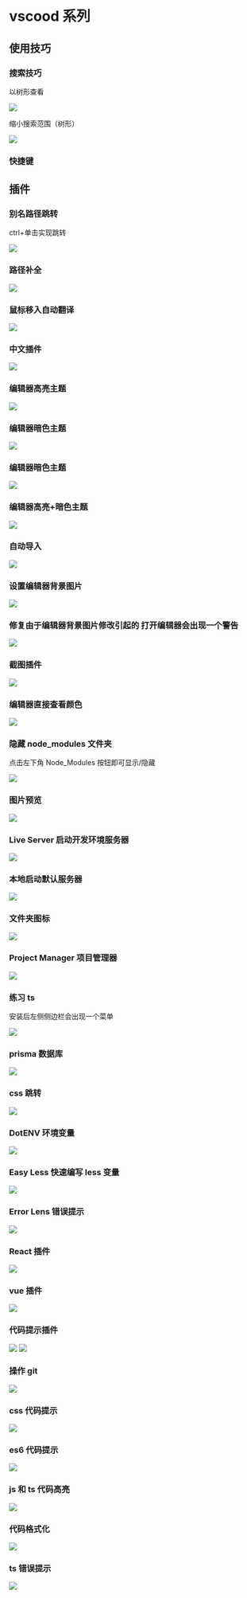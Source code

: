 # vscood 系列

## 使用技巧

### 搜索技巧

以树形查看

<img src="./img/query.png">

缩小搜索范围（树形）

<img src="./img/limite.png">

### 快捷键

## 插件

### 别名路径跳转

ctrl+单击实现跳转

<img src="./img/pick.png">

### 路径补全

<img src="./img/path-complete.png">

### 鼠标移入自动翻译

<img src="./img/translate.png">

### 中文插件

<img src="./img/chinese.png">

### 编辑器高亮主题

<img src="./img/light-theme.png">

### 编辑器暗色主题

<img src="./img/dark-theme.png">

### 编辑器暗色主题

<img src="./img/dark2-theme.png">

### 编辑器高亮+暗色主题

<img src="./img/light-dark-theme.png">

### 自动导入

<img src="./img/auto-import.png">

### 设置编辑器背景图片

<img src="./img/background.png">

### 修复由于编辑器背景图片修改引起的 打开编辑器会出现一个警告

<img src="./img/warning.png">

### 截图插件

<img src="./img/screenshot.png">

### 编辑器直接查看颜色

<img src="./img/color-picker.png">

### 隐藏 node_modules 文件夹

点击左下角 Node_Modules 按钮即可显示/隐藏

<img src="./img/hide-node-modules.png">

### 图片预览

<img src="./img/img-preview.png">

### Live Server 启动开发环境服务器

<img src="./img/live-server.png">

### 本地启动默认服务器

<img src="./img/default-server.png">

### 文件夹图标

<img src="./img/folder-icon.png">

### Project Manager 项目管理器

<img src="./img/project-manager.png">

### 练习 ts

安装后左侧侧边栏会出现一个菜单

<img src="./img/ts.png">

### prisma 数据库

<img src="./img/prisma.png">

### css 跳转

<img src="./img/css-jump.png">

### DotENV 环境变量

<img src="./img/dotenv.png">

### Easy Less 快速编写 less 变量

<img src="./img/easy-less.png">

### Error Lens 错误提示

<img src="./img/error-lens.png">

### React 插件

<img src="./img/react.png">

### vue 插件

<img src="./img/vue.png">

### 代码提示插件

<img src="./img/code-hint1.png">
<img src="./img/code-hint2.png">

### 操作 git

<img src="./img/git.png">

### css 代码提示

<img src="./img/css-hint.png">

### es6 代码提示

<img src="./img/es6-hint.png">

### js 和 ts 代码高亮

<img src="./img/js-ts-highlight.png">

### 代码格式化

<img src="./img/format.png">

### ts 错误提示

<img src="./img/ts-hint.png">
